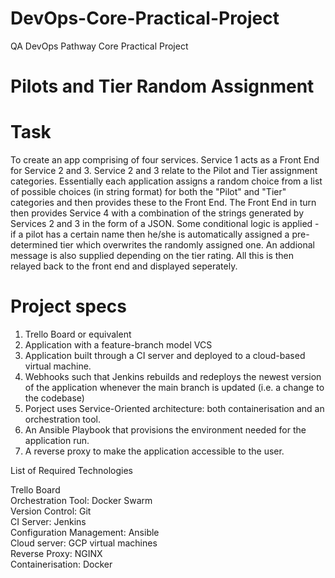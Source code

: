 # DevOps-Core-Practical-Project
QA DevOps Pathway Core Practical Project

# Pilots and Tier Random Assignment

# Task

To create an app comprising of four services.  Service 1 acts as a Front End for Service 2 and 3.  Service 2 and 3 relate to the Pilot and Tier assignment categories.  Essentially each application assigns a random choice from a list of possible choices (in string format) for both the "Pilot" and "Tier" categories and then provides these to the Front End.  The Front End in turn then provides Service 4 with a combination of the strings generated by Services 2 and 3 in the form of a JSON.  Some conditional logic is applied - if a pilot has a certain name then he/she is automatically assigned a pre-determined tier which overwrites the randomly assigned one.  An addional message is also supplied depending on the tier rating.  All this is then relayed back to the front end and displayed seperately.

# Project specs

1. Trello Board or equivalent
2. Application with a feature-branch model VCS
3. Application built through a CI server and deployed to a cloud-based virtual machine. 
4. Webhooks such that Jenkins rebuilds and redeploys the newest version of the application whenever the main branch is updated (i.e. a change to the codebase)
5. Porject uses Service-Oriented architecture: both containerisation and an orchestration tool.
6. An Ansible Playbook that provisions the environment needed for the application run.
7. A reverse proxy to make the application accessible to the user.

List of Required Technologies

Trello Board <br />
Orchestration Tool: Docker Swarm <br />
Version Control: Git <br /> 
CI Server: Jenkins <br />
Configuration Management: Ansible <br />
Cloud server: GCP virtual machines <br />
Reverse Proxy: NGINX <br />
Containerisation: Docker <br />


